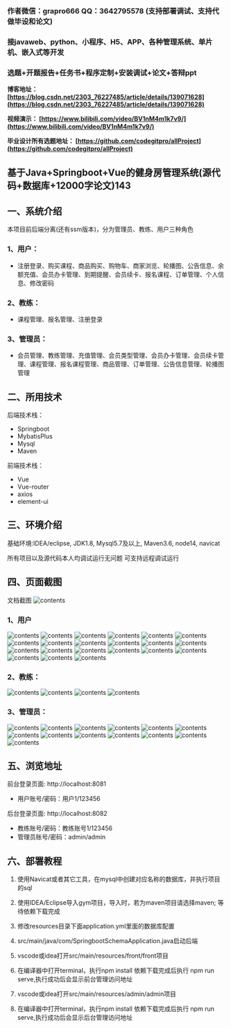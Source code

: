 ### 作者微信：grapro666 QQ：3642795578 (支持部署调试、支持代做毕设和论文)

### 接javaweb、python、小程序、H5、APP、各种管理系统、单片机、嵌入式等开发

### 选题+开题报告+任务书+程序定制+安装调试+论文+答辩ppt

**博客地址：
[https://blog.csdn.net/2303_76227485/article/details/139071628](https://blog.csdn.net/2303_76227485/article/details/139071628)**

**视频演示：
[https://www.bilibili.com/video/BV1nM4m1k7v9/](https://www.bilibili.com/video/BV1nM4m1k7v9/)**

**毕业设计所有选题地址：
[https://github.com/codegitpro/allProject](https://github.com/codegitpro/allProject)**

## 基于Java+Springboot+Vue的健身房管理系统(源代码+数据库+12000字论文)143

## 一、系统介绍
本项目前后端分离(还有ssm版本)，分为管理员、教练、用户三种角色

### 1、用户：
- 注册登录、购买课程、商品购买、购物车、商家浏览、轮播图、公告信息、余额充值、会员办卡管理、到期提醒、会员续卡、报名课程、订单管理、个人信息、修改密码
### 2、教练：
- 课程管理、报名管理、注册登录
### 3、管理员：
- 会员管理、教练管理、充值管理、会员类型管理、会员办卡管理、会员续卡管理、课程管理、报名课程管理、商品管理、订单管理、公告信息管理、轮播图管理
## 二、所用技术

后端技术栈：

- Springboot
- MybatisPlus
- Mysql
- Maven

前端技术栈：

- Vue 
- Vue-router 
- axios 
- element-ui

## 三、环境介绍

基础环境:IDEA/eclipse, JDK1.8, Mysql5.7及以上, Maven3.6, node14, navicat

所有项目以及源代码本人均调试运行无问题 可支持远程调试运行

## 四、页面截图
文档截图
![contents](./picture/picture0.png)
### 1、用户
![contents](./picture/picture1.png)
![contents](./picture/picture2.png)
![contents](./picture/picture3.png)
![contents](./picture/picture4.png)
![contents](./picture/picture5.png)
![contents](./picture/picture6.png)
![contents](./picture/picture7.png)
![contents](./picture/picture8.png)
![contents](./picture/picture9.png)
![contents](./picture/picture10.png)
![contents](./picture/picture11.png)
![contents](./picture/picture12.png)
![contents](./picture/picture13.png)
![contents](./picture/picture14.png)
![contents](./picture/picture15.png)
![contents](./picture/picture16.png)
![contents](./picture/picture17.png)
![contents](./picture/picture18.png)
![contents](./picture/picture19.png)
![contents](./picture/picture20.png)
![contents](./picture/picture21.png)
### 2、教练：
![contents](./picture/picture22.png)
![contents](./picture/picture23.png)
![contents](./picture/picture24.png)
![contents](./picture/picture25.png)
### 3、管理员：
![contents](./picture/picture26.png)
![contents](./picture/picture27.png)
![contents](./picture/picture28.png)
![contents](./picture/picture29.png)
![contents](./picture/picture30.png)
![contents](./picture/picture31.png)
![contents](./picture/picture32.png)
![contents](./picture/picture33.png)
![contents](./picture/picture34.png)
![contents](./picture/picture35.png)
![contents](./picture/picture36.png)
![contents](./picture/picture37.png)
![contents](./picture/picture38.png)
## 五、浏览地址
前台登录页面: http://localhost:8081

- 用户账号/密码：用户1/123456

后台登录页面: http://localhost:8082

- 教练账号/密码：教练账号1/123456
- 管理员账号/密码：admin/admin
## 六、部署教程

1. 使用Navicat或者其它工具，在mysql中创建对应名称的数据库，并执行项目的sql

2. 使用IDEA/Eclipse导入gym项目，导入时，若为maven项目请选择maven; 等待依赖下载完成

3. 修改resources目录下面application.yml里面的数据库配置

4. src/main/java/com/SpringbootSchemaApplication.java启动后端

5. vscode或idea打开src/main/resources/front/front项目

6. 在编译器中打开terminal，执行npm install 依赖下载完成后执行 npm run serve,执行成功后会显示前台管理访问地址

7. vscode或idea打开src/main/resources/admin/admin项目

8. 在编译器中打开terminal，执行npm install 依赖下载完成后执行 npm run serve,执行成功后会显示后台管理访问地址

